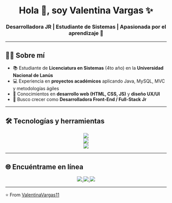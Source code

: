 <h1 align="center">Hola 👋, soy Valentina Vargas ✨</h1>
<h3 align="center">Desarrolladora JR | Estudiante de Sistemas | Apasionada por el aprendizaje 🚀</h3>

---

## 👩‍💻 Sobre mí

- 📚 Estudiante de **Licenciatura en Sistemas** (4to año) en la **Universidad Nacional de Lanús**  
- 💻 Experiencia en **proyectos académicos** aplicando Java, MySQL, MVC y metodologías ágiles  
- 🎨 Conocimientos en **desarrollo web (HTML, CSS, JS)** y **diseño UX/UI**  
- 🌱 Busco crecer como **Desarrolladora Front-End / Full-Stack Jr**  

---

## 🛠️ Tecnologías y herramientas

<p align="center">
  <!-- Lenguajes -->
  <img src="https://skillicons.dev/icons?i=html,css,js,java,python,php" />
  <br/>
  <!-- Frameworks & Tools -->
  <img src="https://skillicons.dev/icons?i=spring,mysql,git,github,figma" />
  <br/>
  <!-- Otros -->
  <img src="https://skillicons.dev/icons?i=vscode,hibernate" />
</p>

---

## 🌐 Encuéntrame en línea

<p align="center">
  <a href="https://www.linkedin.com/in/valentina-vargas-b017a4211/" target="_blank">
    <img src="https://img.shields.io/badge/LinkedIn-0A66C2?style=for-the-badge&logo=linkedin&logoColor=white"/>
  </a>
  <a href="mailto:valentinarociobelen11@gmail.com" target="_blank">
    <img src="https://img.shields.io/badge/Gmail-D14836?style=for-the-badge&logo=gmail&logoColor=white"/>
  </a>
  <a href="https://github.com/ValentinaVargas11" target="_blank">
    <img src="https://img.shields.io/badge/GitHub-181717?style=for-the-badge&logo=github&logoColor=white"/>
  </a>
</p>

---

⭐️ From [ValentinaVargas11](https://github.com/ValentinaVargas11)
